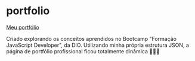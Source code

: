 # portfolio

<a href="https://enzozsantana.github.io/portfolio/" target="blank">Meu portfólio</a>

Criado explorando os conceitos aprendidos no Bootcamp "Formação JavaScript Developer", da DIO. 
Utilizando minha própria estrutura JSON, a página de portfólio profissional ficou totalmente dinâmica 👨🏻‍💻
